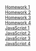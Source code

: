 [Homework 1](https://h3vi4.github.io/genius-homework/homework-1/)<br>
[Homework 2](https://h3vi4.github.io/genius-homework/homework-2/)<br>
[Homework 3](https://h3vi4.github.io/genius-homework/homework-3/)<br>
[Homework 4](https://h3vi4.github.io/genius-homework/homework-4/)<br>
[JavaScript 1](https://h3vi4.github.io/genius-homework/js-1/)<br>
[JavaScript 2](https://h3vi4.github.io/genius-homework/js-2/)<br>
[JavaScript 3](https://h3vi4.github.io/genius-homework/js-3/)<br>
[JavaScript 4](https://h3vi4.github.io/genius-homework/js-4/)<br>


